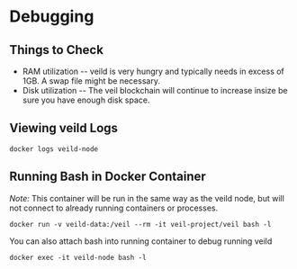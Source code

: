 # Debugging

## Things to Check

* RAM utilization -- veild is very hungry and typically needs in excess of 1GB.  A swap file might be necessary.
* Disk utilization -- The veil blockchain will continue to increase insize be sure you have enough disk space.

## Viewing veild Logs

    docker logs veild-node


## Running Bash in Docker Container

*Note:* This container will be run in the same way as the veild node, but will not connect to already running containers or processes.

    docker run -v veild-data:/veil --rm -it veil-project/veil bash -l

You can also attach bash into running container to debug running veild

    docker exec -it veild-node bash -l


